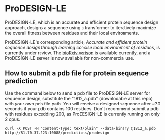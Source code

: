 # ProDESIGN-LE
ProDESIGN-LE, which is an accurate and efficient protein sequence design approach, designs a sequence using a transformer to iteratively maximize the overall fitness between residues and their local environments.

ProDESIGN-LE's corresponding article, _Accurate and efficient protein sequence design through learning concise local environment of residues_, is currently under review. The [bioRxiv verison](https://www.biorxiv.org/content/10.1101/2022.06.25.497605v1) is available currently, and a ProDESIGN-LE server is now available for non-commercial use.

## How to submit a pdb file for protein sequence prediction
Use the command below to send a pdb file to ProDESIGN-LE server for sequence design, substitute the "1812_a.pdb" (downlodable at this repo) with your own pdb file path. You will receive a designed sequence after ~30 seconds if your pdb contains 100 residues. Don't recommend submit a pdb with residues excedding 200, as ProDESIGN-LE is currently running on only 2 cpus.

```curl -X POST -H "Content-Type: text/plain" --data-binary @1812_a.pdb http://81.70.37.223:10088/predictions/prodesign```
